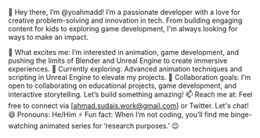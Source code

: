 👋 Hey there, I’m @yoahmadd!
I’m a passionate developer with a love for creative problem-solving and innovation in tech. From building engaging content for kids to exploring game development, I'm always looking for ways to make an impact.

👀 What excites me: I’m interested in animation, game development, and pushing the limits of Blender and Unreal Engine to create immersive experiences.
🌱 Currently exploring: Advanced animation techniques and scripting in Unreal Engine to elevate my projects.
💞️ Collaboration goals: I’m open to collaborating on educational projects, game development, and interactive storytelling. Let’s build something amazing!
📫 Reach me at: Feel free to connect via [ahmad.sudais.work@gmail.com] or Twitter. Let's chat!
😄 Pronouns: He/Him
⚡ Fun fact: When I’m not coding, you’ll find me binge-watching animated series for ‘research purposes.’ 😉
